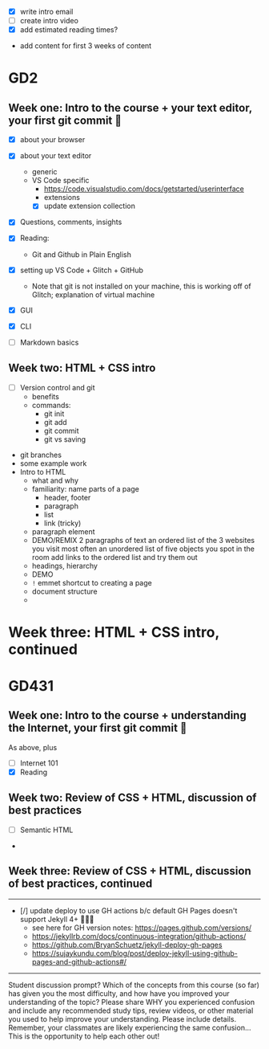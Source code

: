 - [x] write intro email
- [ ] create intro video
- [x] add estimated reading times?
- add content for first 3 weeks of content


# GD2
## Week one: Intro to the course + your text editor, your first git commit 🎉
- [x] about your browser
- [x] about your text editor
  - generic
  - VS Code specific
    - https://code.visualstudio.com/docs/getstarted/userinterface
    - extensions
    - [x] update extension collection
- [x] Questions, comments, insights
- [x] Reading:
  - Git and Github in Plain English
- [x] setting up VS Code + Glitch + GitHub
  - Note that git is not installed on your machine, this is working off of Glitch; explanation of virtual machine 
- [x] GUI
- [x] CLI
- [ ] Markdown basics


## Week two: HTML + CSS intro
- [ ] Version control and git
  - benefits
  - commands:
    - git init
    - git add
    - git commit
    - git vs saving
- git branches
- some example work
- Intro to HTML
  - what and why
  - familiarity: name parts of a page
    - header, footer
    - paragraph
    - list
    - link (tricky)
  - paragraph element
  - DEMO/REMIX
      2 paragraphs of text
      an ordered list of the 3 websites you visit most often
      an unordered list of five objects you spot in the room
      add links to the ordered list and try them out
  - headings, hierarchy
  - DEMO
  - `!` emmet shortcut to creating a page
  - document structure
  - 

# Week three: HTML + CSS intro, continued


# GD431
## Week one:  Intro to the course + understanding the Internet, your first git commit 🎉
As above, plus
- [ ] Internet 101
- [x] Reading
## Week two: Review of CSS + HTML, discussion of best practices
- [ ] Semantic HTML
- 
## Week three: Review of CSS + HTML, discussion of best practices, continued



---

- [/] update deploy to use GH actions b/c default GH Pages doesn't support Jekyll 4+ 🤦🏻‍♀️
  - see here for GH version notes: https://pages.github.com/versions/
  - https://jekyllrb.com/docs/continuous-integration/github-actions/
  - https://github.com/BryanSchuetz/jekyll-deploy-gh-pages
  - https://sujaykundu.com/blog/post/deploy-jekyll-using-github-pages-and-github-actions#/


---

Student discussion prompt?
Which of the concepts from this course (so far) has given you the most difficulty, and how have you improved your understanding of the topic? Please share WHY you experienced confusion and include any recommended study tips, review videos, or other material you used to help improve your understanding. Please include details. Remember, your classmates are likely experiencing the same confusion…This is the opportunity to help each other out!
